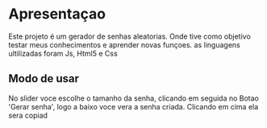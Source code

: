 # Apresentaçao
Este projeto é um gerador de senhas aleatorias. Onde tive como objetivo testar meus conhecimentos e aprender novas funçoes.
as linguagens ultilizadas foram Js, Html5 e Css

## Modo de usar
No slider voce escolhe o tamanho da senha, clicando em seguida no Botao 'Gerar senha', logo a baixo voce vera a senha criada. Clicando em cima ela sera copiad
